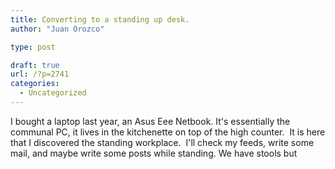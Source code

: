```yaml
---
title: Converting to a standing up desk.
author: "Juan Orozco"

type: post

draft: true
url: /?p=2741
categories:
  - Uncategorized
---
```


I bought a laptop last year, an Asus Eee Netbook. It's essentially the communal PC, it lives in the kitchenette on top of the high counter.  It is here that I discovered the standing workplace.  I'll check my feeds, write some mail, and maybe write some posts while standing. We have stools but
